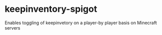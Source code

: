 # keepinventory-spigot

Enables toggling of keepinvetory on a player-by player basis on Minecraft servers
